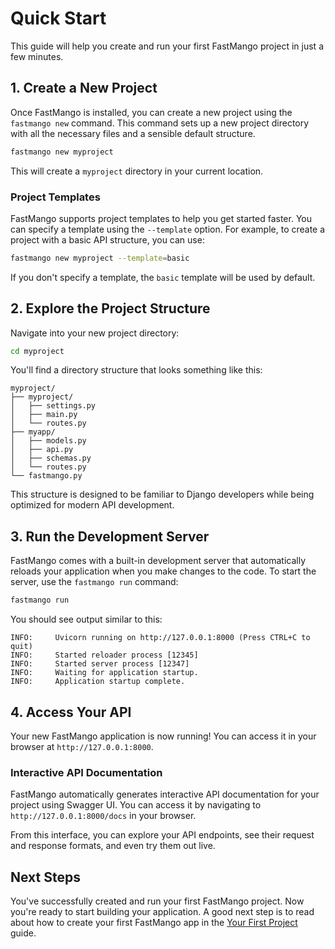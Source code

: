 # Quick Start

This guide will help you create and run your first FastMango project in just a few minutes.

## 1. Create a New Project

Once FastMango is installed, you can create a new project using the `fastmango new` command. This command sets up a new project directory with all the necessary files and a sensible default structure.

```bash
fastmango new myproject
```

This will create a `myproject` directory in your current location.

### Project Templates

FastMango supports project templates to help you get started faster. You can specify a template using the `--template` option. For example, to create a project with a basic API structure, you can use:

```bash
fastmango new myproject --template=basic
```

If you don't specify a template, the `basic` template will be used by default.

## 2. Explore the Project Structure

Navigate into your new project directory:

```bash
cd myproject
```

You'll find a directory structure that looks something like this:

```
myproject/
├── myproject/
│   ├── settings.py
│   ├── main.py
│   └── routes.py
├── myapp/
│   ├── models.py
│   ├── api.py
│   ├── schemas.py
│   └── routes.py
└── fastmango.py
```

This structure is designed to be familiar to Django developers while being optimized for modern API development.

## 3. Run the Development Server

FastMango comes with a built-in development server that automatically reloads your application when you make changes to the code. To start the server, use the `fastmango run` command:

```bash
fastmango run
```

You should see output similar to this:

```
INFO:     Uvicorn running on http://127.0.0.1:8000 (Press CTRL+C to quit)
INFO:     Started reloader process [12345]
INFO:     Started server process [12347]
INFO:     Waiting for application startup.
INFO:     Application startup complete.
```

## 4. Access Your API

Your new FastMango application is now running! You can access it in your browser at `http://127.0.0.1:8000`.

### Interactive API Documentation

FastMango automatically generates interactive API documentation for your project using Swagger UI. You can access it by navigating to `http://127.0.0.1:8000/docs` in your browser.

From this interface, you can explore your API endpoints, see their request and response formats, and even try them out live.

## Next Steps

You've successfully created and run your first FastMango project. Now you're ready to start building your application. A good next step is to read about how to create your first FastMango app in the [Your First Project](./first-project.md) guide.
